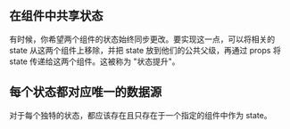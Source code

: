 
## 在组件中共享状态

有时候，你希望两个组件的状态始终同步更改。要实现这一点，可以将相关的 state 从这两个组件上移除，并把 state 放到他们的公共父级，再通过 props 将 state 传递给这两个组件。这被称为 "状态提升"。

## 每个状态都对应唯一的数据源

对于每个独特的状态，都应该存在且只存在于一个指定的组件中作为 state。